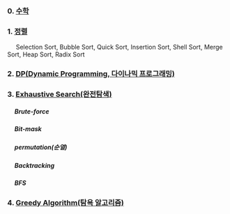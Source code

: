 ### 0. [수학](https://github.com/kHeNoTbB/Algorithm/tree/master/Math)

### 1. [정렬](https://github.com/kHeNoTbB/Algorithm/tree/master/Sort)
&nbsp;&nbsp;&nbsp;&nbsp; Selection Sort, Bubble Sort, Quick Sort, Insertion Sort, Shell Sort, Merge Sort, Heap Sort, Radix Sort

### 2. [DP(Dynamic Programming, 다이나믹 프로그래밍)](https://github.com/kHeNoTbB/Algorithm/tree/master/DP) 

### 3. [Exhaustive Search(완전탐색)](https://github.com/kHeNoTbB/Algorithm/tree/master/Exhaustive%20Search)
##### &nbsp;&nbsp;&nbsp;&nbsp; Brute-force
##### &nbsp;&nbsp;&nbsp;&nbsp; Bit-mask
##### &nbsp;&nbsp;&nbsp;&nbsp; permutation(순열)
##### &nbsp;&nbsp;&nbsp;&nbsp; Backtracking
##### &nbsp;&nbsp;&nbsp;&nbsp; BFS

### 4. [Greedy Algorithm(탐욕 알고리즘)](https://github.com/kHeNoTbB/Algorithm/tree/master/Greedy)
